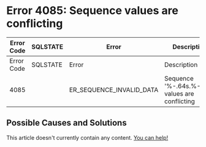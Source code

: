 
# Error 4085: Sequence values are conflicting


| Error Code | SQLSTATE | Error | Description |
| --- | --- | --- | --- |
| Error Code | SQLSTATE | Error | Description |
| 4085 |  | ER_SEQUENCE_INVALID_DATA | Sequence '%-.64s.%-.64s' values are conflicting |




## Possible Causes and Solutions


This article doesn't currently contain any content. [You can help!](/en/writing-and-editing-knowledge-base-articles/)


